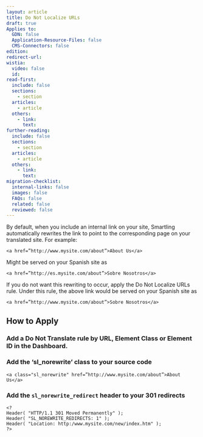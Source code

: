 ```yaml
---
layout: article
title: Do Not Localize URLs
draft: true
Applies to:
  GDN: false
  Application-Resource-Files: false
  CMS-Connectors: false
edition:
redirect-url:
wistia:
  video: false
  id:
read-first:
  include: false
  sections:
    - section
  articles:
    - article
  others:
    - link:
      text:
further-reading:
  include: false
  sections:
    - section
  articles:
    - article
  others:
    - link:
      text:
migration-checklist:
  internal-links: false
  images: false
  FAQs: false
  related: false
  reviewed: false
---
```


By default, when you include an internal link on your site, Smartling automatically rewrites the link to point to the corresponding page on your translated site. For example:

~~~
<a href=”http://www.mysite.com/about”>About Us</a>
~~~

Might be served on your Spanish site as

~~~
<a href=”http://es.mysite.com/about”>Sobre Nosotros</a>
~~~

If you do not want this rewriting to occur, apply the Do Not Localize URLs rule. Under this rule, the above link would be served on your Spanish site as

~~~
<a href=”http://www.mysite.com/about”>Sobre Nosotros</a>
~~~

## How to Apply

### Add a Do Not Translate rule by URL, Element Class or Element ID in the Dashboard.


### Add the ‘sl_norewrite’ class to your source code

~~~
<a class="sl_norewrite" href=”http://www.mysite.com/about”>About Us</a>
~~~

### Add the `sl_norewrite_redirect` header to your 301 redirects

~~~
<?
Header( "HTTP/1.1 301 Moved Permanently" );
Header( "SL_NOREWRITE_REDIRECTS: 1" );
Header( "Location: http:/www.mysite.com/new/index.htm" );
?>
~~~
